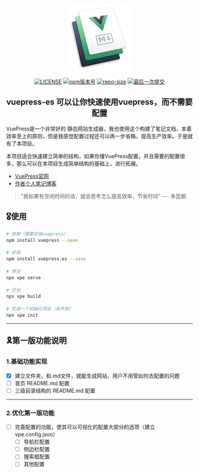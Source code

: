 <p align="center">
  <img width="180" src="https://raw.githubusercontent.com/vuejs/vuepress/master/packages/docs/docs/.vuepress/public/hero.png" alt="logo">
</p>

<p align="center">
    <a href="javascript:;"><img src="https://img.shields.io/github/license/itz2019/vuepress-es" alt="LICENSE"></a>
    <a href="https://www.npmjs.com/package/vuepress-es"><img src="https://img.shields.io/npm/v/vuepress-es" alt="npm版本号"></a>
    <a href="javascript:;"><img src="https://img.shields.io/github/repo-size/itz2019/vuepress-es" alt="repo-size"></a>
    <a href="javascript:;"><img src="https://img.shields.io/github/last-commit/itz2019/vuepress-es" alt="最后一次提交"></a>
</p>

<h2 align="center">vuepress-es 可以让你快速使用vuepress，而不需要配置</h2>

VuePress是一个非常好的 静态网站生成器，我也使用这个构建了笔记文档，本着效率至上的原则，但是我感觉配置过程还可以再一步省略，提高生产效率。于是就有了本项目。

本项目适合快速建立简单的结构，如果你懂VuePress配置，并且需要的配置很多，那么可以在本项目生成简单结构的基础上，进行拓展。

- [VuePress官网](https://vuepress.vuejs.org/zh/)
- [作者个人笔记博客](https://zhukunpenglinyutong.github.io/)

> "我如果有空闲时间的话，就会思考怎么提高效率，节省时间" --- 朱昆鹏

## 🎖使用

```sh
# 依赖（需要安装vuepress）
npm install vuepress --save

# 安装
npm install vuepress-es --save

# 预览
npx vpe serve

# 打包
npx vpe build

# 生成一个初始化项目（未开放）
npx vpe init
```

---

## 🎗第一版功能说明

### 1.基础功能实现

- [x] 建立文件夹，和.md文件，就能生成网站，用户不用管如何去配置的问题
- [ ] 首页 README.md 配置
- [ ] 三级目录结构的 README.md 配置

---

### 2.优化第一版功能

- [ ] 完善配置的功能，使其可以可视化的配置大部分的选项（建立 vpe.config.json）
  - [ ] 导航栏配置
  - [ ] 侧边栏配置
  - [ ] 搜索框配置
  - [ ] 其他配置